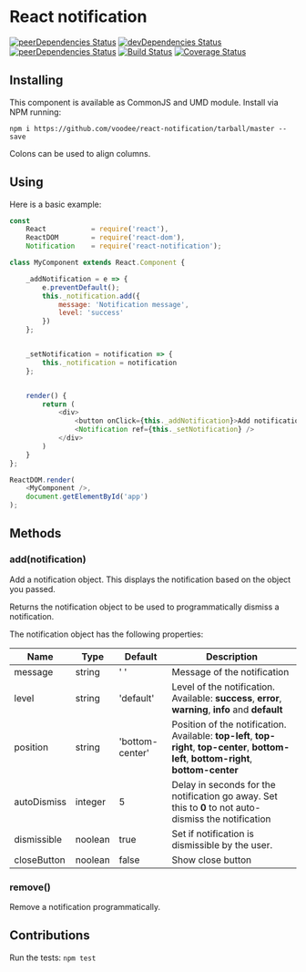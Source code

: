 # React notification
[![peerDependencies Status](https://david-dm.org/voodee/react-notification/peer-status.svg)](https://david-dm.org/voodee/react-notification?type=peer) [![devDependencies Status](https://david-dm.org/voodee/react-notification/dev-status.svg)](https://david-dm.org/voodee/react-notification?type=dev) [![peerDependencies Status](https://david-dm.org/voodee/react-notification/peer-status.svg)](https://david-dm.org/voodee/react-notification?type=peer) [![Build Status](https://travis-ci.org/voodee/react-notification.svg?branch=master)](https://travis-ci.org/voodee/react-notification) [![Coverage Status](https://coveralls.io/repos/github/voodee/react-notification/badge.svg?branch=master)](https://coveralls.io/github/voodee/react-notification?branch=master)

## Installing
This component is available as CommonJS and UMD module. Install via NPM running:

`npm i https://github.com/voodee/react-notification/tarball/master --save`

Colons can be used to align columns.


## Using
Here is a basic example:
```js
const
    React           = require('react'),
    ReactDOM        = require('react-dom'),
    Notification    = require('react-notification');

class MyComponent extends React.Component {

    _addNotification = e => {
        e.preventDefault();
        this._notification.add({
            message: 'Notification message',
            level: 'success'
        })
    };


    _setNotification = notification => {
        this._notification = notification
    };


    render() {
        return (
            <div>
                <button onClick={this._addNotification}>Add notification</button>
                <Notification ref={this._setNotification} />
            </div>
        )
    }
};

ReactDOM.render(
    <MyComponent />,
    document.getElementById('app')
);
```

## Methods
### add(notification)
Add a notification object. This displays the notification based on the object you passed.

Returns the notification object to be used to programmatically dismiss a notification.

The notification object has the following properties:

| Name         | Type            | Default         | Description                                                                                                                                                               |
|------------  |---------------  |---------        |-------------------------------------------------------------------------------------------------------------------------------------------------------------------------  |
| message      | string          | ' '             | Message of the notification                                                                                                                                              |
| level        | string          | 'default'       | Level of the notification. Available: **success**, **error**, **warning**, **info** and **default**                                                                                    |
| position     | string          | 'bottom-center' | Position of the notification. Available: **top-left**, **top-right**, **top-center**, **bottom-left**, **bottom-right**, **bottom-center**  |
| autoDismiss  | integer         | 5               | Delay in seconds for the notification go away. Set this to **0** to not auto-dismiss the notification                                                                      |
| dismissible  | noolean         | true            | Set if notification is dismissible by the user.
| closeButton  | noolean         | false           | Show close button


### remove()
Remove a notification programmatically.

## Contributions
Run the tests:
`npm test`
